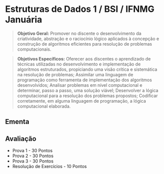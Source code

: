 # Estruturas de Dados 1 / BSI / IFNMG Januária
 
> **Objetivo Geral:** Promover no discente o desenvolvimento da criatividade, abstração e o raciocínio lógico aplicados à concepção e construção de algoritmos eficientes para resolução de problemas computacionais.

> **Objetivos Específicos:** Oferecer aos discentes o aprendizado de técnicas utilizadas no desenvolvimento e implementação de algoritmos estruturados, propiciando uma visão crítica e sistemática na resolução de problemas; Assimilar uma linguagem de programação como ferramenta de implementação dos algoritmos desenvolvidos; Analisar problemas em nível computacional e determinar, passo a passo, uma solução viável; Desenvolver a lógica computacional para a resolução dos problemas propostos; Codificar corretamente, em alguma linguagem de programação, a lógica computacional elaborada.

## Ementa


## Avaliação

* Prova 1 - 30 Pontos
* Prova 2 - 30 Pontos
* Prova 3 - 30 Pontos
* Resolução de Exercícios - 10 Pontos
